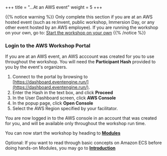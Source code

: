 +++
title = "...At an AWS event"
weight = 5
+++

{{% notice warning %}}
Only complete this section if you are at an AWS hosted event (such as re:Invent, public workshop, Immersion Day, or any other event hosted by an AWS employee). If you are running the workshop on your own, go to: [Start the workshop on your own](/ecs-spot-capacity-providers/before/self_paced.html)
{{% /notice %}}

### Login to the AWS Workshop Portal

If you are at an AWS event, an AWS acccount was created for you to use throughout the workshop. You will need the **Participant Hash** provided to you by the event's organizers.

1. Connect to the portal by browsing to [https://dashboard.eventengine.run/](https://dashboard.eventengine.run/).
2. Enter the Hash in the text box, and click **Proceed** 
3. In the User Dashboard screen, click **AWS Console** 
4. In the popup page, click **Open Console** 
5. Select the AWS Region specified by your facilitator. 

You are now logged in to the AWS console in an account that was created for you, and will be available only throughout the workshop run time.

You can now start the workshop by heading to [**Modules**](/ecs-spot-capacity-providers/modules.html)

Optional:
If you want to read through basic concepts on Amazon ECS before doing hands-on Modules, you may go to [**Introduction**](/ecs-spot-capacity-providers/introduction.html)